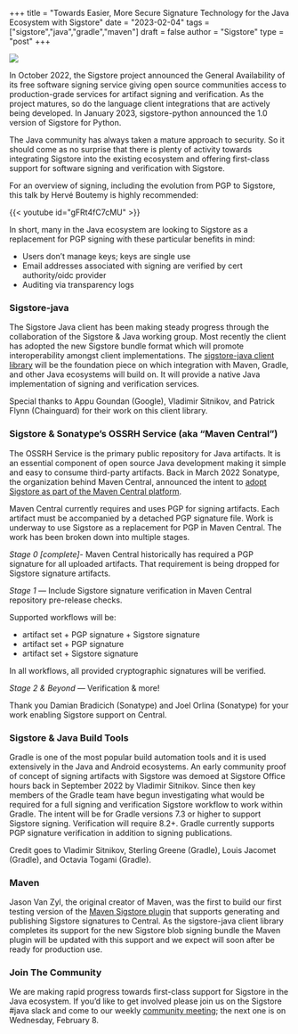 +++
title = "Towards Easier, More Secure Signature Technology for the Java Ecosystem with Sigstore"
date = "2023-02-04"
tags = ["sigstore","java","gradle","maven"]
draft = false
author = "Sigstore"
type = "post"
+++

![](/images/sigstore_maven_gradle.png)

In October 2022, the Sigstore project announced the General Availability of its free software signing service giving open source communities access to production-grade services for artifact signing and verification. As the project matures, so do the language client integrations that are actively being developed. In January 2023, sigstore-python announced the 1.0 version of Sigstore for Python.

The Java community has always taken a mature approach to security. So it should come as no surprise that there is plenty of activity towards integrating Sigstore into the existing ecosystem and offering first-class support for software signing and verification with Sigstore.

For an overview of signing, including the evolution from PGP to Sigstore, this talk by Hervé Boutemy is highly recommended:

{{< youtube id="gFRt4fC7cMU" >}}

In short, many in the Java ecosystem are looking to Sigstore as a replacement for PGP signing with these particular benefits in mind:

* Users don’t manage keys; keys are single use
* Email addresses associated with signing are verified by cert authority/oidc provider
* Auditing via transparency logs

### Sigstore-java

The Sigstore Java client has been making steady progress through the collaboration of the Sigstore & Java working group. Most recently the client has adopted the new Sigstore bundle format which will promote interoperability amongst client implementations. The [sigstore-java client library](https://github.com/sigstore/sigstore-java) will be the foundation piece on which integration with Maven, Gradle, and other Java ecosystems will build on. It will provide a native Java implementation of signing and verification services.

Special thanks to Appu Goundan (Google), Vladimir Sitnikov, and Patrick Flynn (Chainguard) for their work on this client library.

### Sigstore & Sonatype’s OSSRH Service (aka “Maven Central”)

The OSSRH Service is the primary public repository for Java artifacts. It is an essential component of open source Java development making it simple and easy to consume third-party artifacts. Back in March 2022 Sonatype, the organization behind Maven Central, announced the intent to [adopt Sigstore as part of the Maven Central platform](https://central.sonatype.org/news/20220310_sigstore/).

Maven Central currently requires and uses PGP for signing artifacts. Each artifact must be accompanied by a detached PGP signature file. Work is underway to use Sigstore as a replacement for PGP in Maven Central. The work has been broken down into multiple stages.

*Stage 0 [complete]*- Maven Central historically has required a PGP signature for all uploaded artifacts. That requirement is being dropped for Sigstore signature artifacts.

*Stage 1* — Include Sigstore signature verification in Maven Central repository pre-release checks.

Supported workflows will be:

- artifact set + PGP signature + Sigstore signature
- artifact set + PGP signature
- artifact set + Sigstore signature

In all workflows, all provided cryptographic signatures will be verified.

*Stage 2 & Beyond* — Verification & more!

Thank you Damian Bradicich (Sonatype) and Joel Orlina (Sonatype) for your work enabling Sigstore support on Central.

### Sigstore & Java Build Tools

Gradle is one of the most popular build automation tools and it is used extensively in the Java and Android ecosystems. An early community proof of concept of signing artifacts with Sigstore was demoed at Sigstore Office hours back in September 2022 by Vladimir Sitnikov. Since then key members of the Gradle team have begun investigating what would be required for a full signing and verification Sigstore workflow to work within Gradle. The intent will be for Gradle versions 7.3 or higher to support Sigstore signing. Verification will require 8.2+. Gradle currently supports PGP signature verification in addition to signing publications.

Credit goes to Vladimir Sitnikov, Sterling Greene (Gradle), Louis Jacomet (Gradle), and Octavia Togami (Gradle).

### Maven

Jason Van Zyl, the original creator of Maven, was the first to build our first testing version of the [Maven Sigstore plugin](https://github.com/sigstore/sigstore-maven) that supports generating and publishing Sigstore signatures to Central. As the sigstore-java client library completes its support for the new Sigstore blob signing bundle the Maven plugin will be updated with this support and we expect will soon after be ready for production use.

### Join The Community

We are making rapid progress towards first-class support for Sigstore in the Java ecosystem. If you’d like to get involved please join us on the Sigstore #java slack and come to our weekly [community meeting](https://calendar.google.com/calendar/u/0?cid=ZnE0a2dvbTJjZTQzaG5jbmJjZmphMmNrMjBAZ3JvdXAuY2FsZW5kYXIuZ29vZ2xlLmNvbQ); the next one is on Wednesday, February 8.
